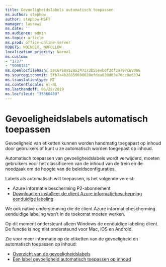 ```yaml
---
title: Gevoeligheidslabels automatisch toepassen
ms.author: stephow
author: stephow-MSFT
manager: laurawi
ms.date: ''
ms.audience: admin
ms.topic: article
ms.prod: office-online-server
ROBOTS: NOINDEX, NOFOLLOW
localization_priority: Normal
ms.custom:
- "1737"
- "9000181"
ms.openlocfilehash: 58c6768a5285247273b55eeb0f3df2a797c88086
ms.sourcegitcommit: 5fb7a4b28859690020efdea630d03e70cc0e6334
ms.translationtype: MT
ms.contentlocale: nl-NL
ms.lasthandoff: 06/28/2019
ms.locfileid: "35360480"
---
```

# <a name="auto-apply-sensitivity-labels"></a>Gevoeligheidslabels automatisch toepassen

Gevoeligheid van etiketten kunnen worden handmatig toegepast op inhoud door gebruikers of kunt u ze automatisch worden toegepast op inhoud.

Automatisch toepassen van gevoeligheidslabels wordt verwijderd, moeten gebruikers voor het classificeren van de inhoud van de trein en de noodzaak om de hoogte van de beleidsconfiguraties.

Labels als automatisch wilt toepassen, is het volgende vereist:

- Azure informatie bescherming P2-abonnement
- [Download en installeer de client Azure informatiebescherming eenduidige labeling](https://docs.microsoft.com/azure/information-protection/rms-client/install-unifiedlabelingclient-app)

We ook native ondersteuning die de client Azure informatiebescherming eenduidige labeling won't in de toekomst moeten werken.

Op dit moment ondersteunt alleen Windows de eenduidige labeling client.  De functie is nog niet ondersteund voor Mac, iOS en Android.

Zie voor meer informatie op de etiketten van de gevoeligheid en automatisch toepassen op inhoud:

- [Overzicht van de gevoeligheidslabels](https://docs.microsoft.com/office365/securitycompliance/sensitivity-labels)
- [Een label gevoeligheid automatisch toepassen op inhoud](https://docs.microsoft.com/office365/securitycompliance/apply_sensitivity_label_automatically)